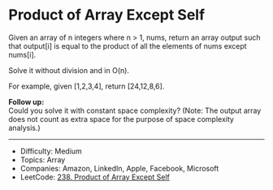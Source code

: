 # Product of Array Except Self

Given an array of n integers where n > 1, nums, return an array output such that output[i] is equal to the product of all the elements of nums except nums[i].

Solve it without division and in O(n).

For example, given [1,2,3,4], return [24,12,8,6].

**Follow up:**  
Could you solve it with constant space complexity? (Note: The output array does not count as extra space for the purpose of space complexity analysis.)

---

* Difficulty: Medium
* Topics: Array
* Companies: Amazon, LinkedIn, Apple, Facebook, Microsoft
* LeetCode: [238. Product of Array Except Self](https://leetcode.com/problems/product-of-array-except-self/description/)
